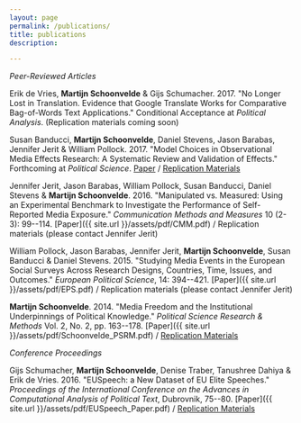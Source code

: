 ```yaml
---
layout: page
permalink: /publications/
title: publications
description:

---
```


*Peer-Reviewed Articles*

Erik de Vries, **Martijn Schoonvelde** & Gijs Schumacher. 2017. "No Longer Lost in Translation. Evidence that Google Translate Works for Comparative Bag-of-Words Text Applications." Conditional Acceptance at *Political Analysis*. (Replication materials coming soon)

Susan Banducci, **Martijn Schoonvelde**, Daniel Stevens, Jason Barabas, Jennifer Jerit & William Pollock. 2017. "Model Choices in Observational Media Effects Research: A Systematic Review and Validation of Effects." Forthcoming at *Political Science*. [Paper](https://osf.io/y3zmp) / [Replication Materials](https://dataverse.harvard.edu/dataset.xhtml?persistentId=doi:10.7910/DVN/7FYH0T)

Jennifer Jerit, Jason Barabas, William Pollock, Susan Banducci, Daniel Stevens & **Martijn Schoonvelde**. 2016. "Manipulated vs. Measured: Using an Experimental
Benchmark to Investigate the Performance of Self-Reported Media Exposure." *Communication Methods and Measures* 10 (2-3): 99--114. [Paper]({{ site.url }}/assets/pdf/CMM.pdf) / Replication materials (please contact Jennifer Jerit)

William Pollock, Jason Barabas, Jennifer Jerit, **Martijn Schoonvelde**, Susan Banducci & Daniel Stevens. 2015. "Studying Media Events in the European Social Surveys Across Research Designs, Countries, Time, Issues, and Outcomes." *European Political Science*, 14: 394--421. [Paper]({{ site.url }}/assets/pdf/EPS.pdf) / Replication materials (please contact Jennifer Jerit)

**Martijn Schoonvelde**. 2014. "Media Freedom and the Institutional Underpinnings of Political Knowledge." *Political Science Research & Methods* Vol. 2, No. 2, pp. 163--178. [Paper]({{ site.url }}/assets/pdf/Schoonvelde_PSRM.pdf) / [Replication Materials](https://dataverse.harvard.edu/dataset.xhtml?persistentId=doi:10.7910/DVN/24122) 

*Conference Proceedings*

Gijs Schumacher, **Martijn Schoonvelde**, Denise Traber, Tanushree Dahiya & Erik de Vries. 2016. "EUSpeech: a New Dataset of EU Elite Speeches." *Proceedings of the International Conference on the Advances in Computational Analysis of Political Text*, Dubrovnik, 75--80. [Paper]({{ site.url }}/assets/pdf/EUSpeech_Paper.pdf) / [Replication Materials](https://dataverse.harvard.edu/dataverse/euspeech)